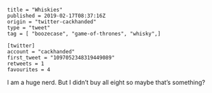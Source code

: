 ```
title = "Whiskies"
published = 2019-02-17T08:37:16Z
origin = "twitter-cackhanded"
type = "tweet"
tag = [ "boozecase", "game-of-thrones", "whisky",]

[twitter]
account = "cackhanded"
first_tweet = "1097052348319449089"
retweets = 1
favourites = 4
```

I am a huge nerd. But I didn’t buy all eight so maybe that’s something?

<p class='image'><img src='https://mnf.m17s.net/twitter/1097052348319449089/DzmDSjbW0AA9FR7.jpg' alt=''></p>

